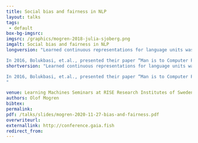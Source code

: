 ```yaml
---
title: Social bias and fairness in NLP
layout: talks
tags:
 - default
box-bg-imgsrc: 
imgsrc: /graphics/mogren-2018-julia-sjoberg.png
imgalt: Social bias and fairness in NLP
longversion: "Learned continuous representations for language units was the first trembling steps of making neural networks useful for natural language processing (NLP), and promised a future with semantically rich representations for downstream solutions. NLP has now seen some of the progress that previously happened in image processing: the availability of increased computing power and the development of algorithms have allowed people to train larger models that perform better than ever. Such models also make it possible to use transfer learning for language tasks, thus leveraging large widely available datasets.

In 2016, Bolukbasi, et.al., presented their paper “Man is to Computer Programmer as Woman is to Homemaker? Debiasing Word Embeddings”, shedding lights on some of the gender bias that was available in trained word embeddings at the time. Datasets obviously encode the social bias that surrounds us, and models trained on that data may expose the bias in their decisions. It is important to be aware of what information a learned system is basing its predictions on. Some solutions have been proposed to limit the expression of societal bias in NLP systems. These include techniques such as data augmentation and representation calibration. Similar approaches may also be relevant for privacy and disentangled representations. In this talk, we’ll discuss some of these issues, and go through some of the solutions that have been proposed recently."
shortversion: "Learned continuous representations for language units was the first trembling steps of making neural networks useful for natural language processing (NLP), and promised a future with semantically rich representations for downstream solutions. NLP has now seen some of the progress that previously happened in image processing: the availability of increased computing power and the development of algorithms have allowed people to train larger models that perform better than ever. Such models also make it possible to use transfer learning for language tasks, thus leveraging large widely available datasets.

In 2016, Bolukbasi, et.al., presented their paper “Man is to Computer Programmer as Woman is to Homemaker? Debiasing Word Embeddings”, shedding lights on some of the gender bias that was available in trained word embeddings at the time. Datasets obviously encode the social bias that surrounds us, and models trained on that data may expose the bias in their decisions. It is important to be aware of what information a learned system is basing its predictions on. Some solutions have been proposed to limit the expression of societal bias in NLP systems. These include techniques such as data augmentation and representation calibration. Similar approaches may also be relevant for privacy and disentangled representations. In this talk, we’ll discuss some of these issues, and go through some of the solutions that have been proposed recently.
"

venue: Learning Machines Seminars at RISE Research Institutes of Sweden
authors: Olof Mogren
bibtex: 
permalink:
pdf: /talks/slides/mogren-2020-11-27-bias-and-fairness.pdf
overwriteurl: 
externallink: http://conference.gaia.fish
redirect_from:
---
```

